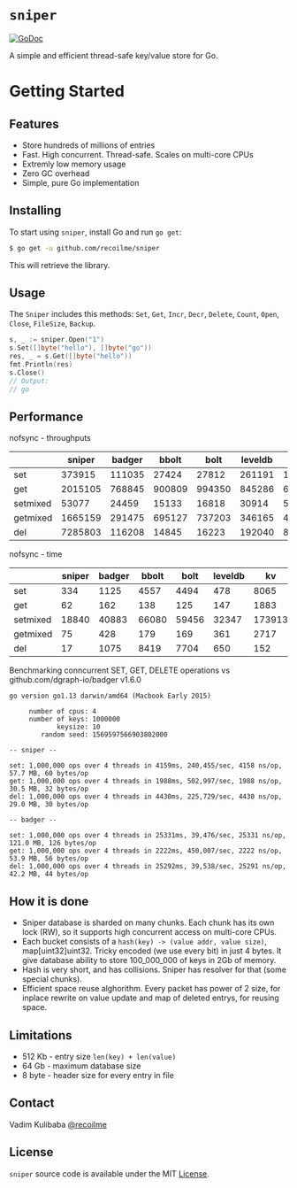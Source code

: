 # `sniper`

[![GoDoc](https://img.shields.io/badge/api-reference-blue.svg?style=flat-square)](https://godoc.org/github.com/recoilme/sniper)

A simple and efficient thread-safe key/value store for Go.


# Getting Started

## Features

* Store hundreds of millions of entries
* Fast. High concurrent. Thread-safe. Scales on multi-core CPUs
* Extremly low memory usage
* Zero GC overhead
* Simple, pure Go implementation

## Installing

To start using `sniper`, install Go and run `go get`:

```sh
$ go get -u github.com/recoilme/sniper
```

This will retrieve the library.

## Usage

The `Sniper` includes this methods:
`Set`, `Get`, `Incr`, `Decr`, `Delete`, `Count`, `Open`, `Close`, `FileSize`, `Backup`.

```go
s, _ := sniper.Open("1")
s.Set([]byte("hello"), []byte("go"))
res, _ = s.Get([]byte("hello"))
fmt.Println(res)
s.Close()
// Output:
// go
```

## Performance


nofsync - throughputs

| |sniper|badger|bbolt|bolt|leveldb|kv|buntdb|pebble|rocksdb|btree|map|map/memory|
|--|--|--|--|--|--|--|--|--|--|--|--|--|
|set|373915|111035|27424|27812|261191|15499|136580|181822|179716|160401|185961|1362789|
|get|2015105|768845|900809|994350|845286|66374|4427641|624495|630244|7993960|13640102|12237355|
|setmixed|53077|24459|15133|16818|30914|5749|34848|84642|82205|66104|108259|122343|
|getmixed|1665159|291475|695127|737203|346165|46000|293039|402267|404589|529255|870928|1049823|
|del|7285803|116208|14845|16223|192040|819370|412601|274388|268528|1000032|1364012|6200300|



nofsync - time

| |sniper|badger|bbolt|bolt|leveldb|kv|buntdb|pebble|rocksdb|btree|map|map/memory|
|--|--|--|--|--|--|--|--|--|--|--|--|--|
|set|334|1125|4557|4494|478|8065|915|687|695|779|672|91|
|get|62|162|138|125|147|1883|28|200|198|15|9|10|
|setmixed|18840|40883|66080|59456|32347|173913|28695|11814|12164|15127|9237|8173|
|getmixed|75|428|179|169|361|2717|426|310|308|236|143|119|
|del|17|1075|8419|7704|650|152|302|455|465|124|91|20|

Benchmarking conncurrent SET, GET, DELETE operations vs github.com/dgraph-io/badger v1.6.0

```
go version go1.13 darwin/amd64 (Macbook Early 2015)

     number of cpus: 4
     number of keys: 1000000
            keysize: 10
        random seed: 1569597566903802000

-- sniper --

set: 1,000,000 ops over 4 threads in 4159ms, 240,455/sec, 4158 ns/op, 57.7 MB, 60 bytes/op
get: 1,000,000 ops over 4 threads in 1988ms, 502,997/sec, 1988 ns/op, 30.5 MB, 32 bytes/op
del: 1,000,000 ops over 4 threads in 4430ms, 225,729/sec, 4430 ns/op, 29.0 MB, 30 bytes/op

-- badger --

set: 1,000,000 ops over 4 threads in 25331ms, 39,476/sec, 25331 ns/op, 121.0 MB, 126 bytes/op
get: 1,000,000 ops over 4 threads in 2222ms, 450,007/sec, 2222 ns/op, 53.9 MB, 56 bytes/op
del: 1,000,000 ops over 4 threads in 25292ms, 39,538/sec, 25291 ns/op, 42.2 MB, 44 bytes/op

```

## How it is done

* Sniper database is sharded on many chunks. Each chunk has its own lock (RW), so it supports high concurrent access on multi-core CPUs.
* Each bucket consists of a `hash(key) -> (value addr, value size)`, map[uint32]uint32. Tricky encoded (we use every bit) in just 4 bytes. It give database ability to store 100_000_000 of keys in 2Gb of memory.
* Hash is very short, and has collisions. Sniper has resolver for that (some special chunks).
* Efficient space reuse alghorithm. Every packet has power of 2 size, for inplace rewrite on value update and map of deleted entrys, for reusing space.

## Limitations

* 512 Kb - entry size `len(key) + len(value)`
* 64 Gb - maximum database size
* 8 byte - header size for every entry in file

## Contact

Vadim Kulibaba [@recoilme](https://github.com/recoilme)

## License

`sniper` source code is available under the MIT [License](/LICENSE).